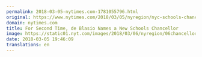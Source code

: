 ```yaml
---
permalink: 2018-03-05-nytimes.com-1781055796.html
original: https://www.nytimes.com/2018/03/05/nyregion/nyc-schools-chancellor-carranza.html?partner=rss&amp;emc=rss
domain: nytimes.com
title: For Second Time, de Blasio Names a New Schools Chancellor
image: https://static01.nyt.com/images/2018/03/06/nyregion/06chancellor/06chancellor-mediumThreeByTwo440.jpg
date: 2018-03-05 19:46:09
translations: en
---
```


